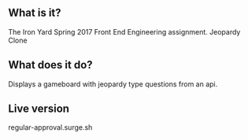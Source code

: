 What is it?
-----------
The Iron Yard Spring 2017 Front End Engineering assignment.
Jeopardy Clone

What does it do?
----------------
Displays a gameboard with jeopardy type questions from an api.

Live version
------------
regular-approval.surge.sh
